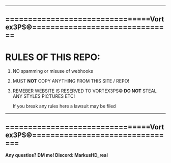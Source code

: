 ----------------------------------------------------------------------------
================================Vortex3PS©===============================
----------------------------------------------------------------------------

# RULES OF THIS REPO:
1. NO spamming or misuse of webhooks
2. MUST **NOT** COPY ANYTHING FROM THIS SITE / REPO!
3. REMEBER WEBSITE IS RESERVED TO VORTEX3PS© **DO NOT** STEAL ANY STYLES PICTURES ETC!

   If you break any rules here a lawsuit may be filed

----------------------------------------------------------------------------
================================Vortex3PS©================================
----------------------------------------------------------------------------

   **Any questios? DM me! Discord: MarkusHD_real**
